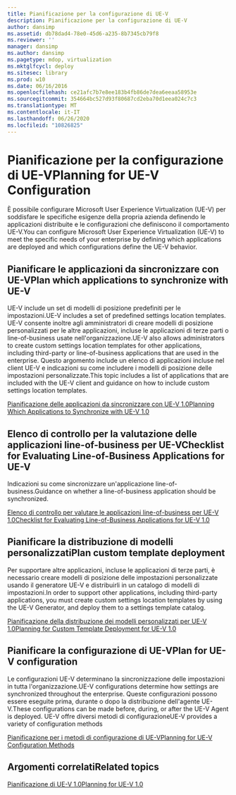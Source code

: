 ```yaml
---
title: Pianificazione per la configurazione di UE-V
description: Pianificazione per la configurazione di UE-V
author: dansimp
ms.assetid: db78dad4-78e0-45d6-a235-8b7345cb79f8
ms.reviewer: ''
manager: dansimp
ms.author: dansimp
ms.pagetype: mdop, virtualization
ms.mktglfcycl: deploy
ms.sitesec: library
ms.prod: w10
ms.date: 06/16/2016
ms.openlocfilehash: ce21afc7b7e8ee183b4fb86de7dea6eeaa58953e
ms.sourcegitcommit: 354664bc527d93f80687cd2eba70d1eea024c7c3
ms.translationtype: MT
ms.contentlocale: it-IT
ms.lasthandoff: 06/26/2020
ms.locfileid: "10826825"
---
```

# <span data-ttu-id="01fcb-103">Pianificazione per la configurazione di UE-V</span><span class="sxs-lookup"><span data-stu-id="01fcb-103">Planning for UE-V Configuration</span></span>


<span data-ttu-id="01fcb-104">È possibile configurare Microsoft User Experience Virtualization (UE-V) per soddisfare le specifiche esigenze della propria azienda definendo le applicazioni distribuite e le configurazioni che definiscono il comportamento UE-V.</span><span class="sxs-lookup"><span data-stu-id="01fcb-104">You can configure Microsoft User Experience Virtualization (UE-V) to meet the specific needs of your enterprise by defining which applications are deployed and which configurations define the UE-V behavior.</span></span>

## <span data-ttu-id="01fcb-105">Pianificare le applicazioni da sincronizzare con UE-V</span><span class="sxs-lookup"><span data-stu-id="01fcb-105">Plan which applications to synchronize with UE-V</span></span>


<span data-ttu-id="01fcb-106">UE-V include un set di modelli di posizione predefiniti per le impostazioni.</span><span class="sxs-lookup"><span data-stu-id="01fcb-106">UE-V includes a set of predefined settings location templates.</span></span> <span data-ttu-id="01fcb-107">UE-V consente inoltre agli amministratori di creare modelli di posizione personalizzati per le altre applicazioni, incluse le applicazioni di terze parti o line-of-business usate nell'organizzazione.</span><span class="sxs-lookup"><span data-stu-id="01fcb-107">UE-V also allows administrators to create custom settings location templates for other applications, including third-party or line-of-business applications that are used in the enterprise.</span></span> <span data-ttu-id="01fcb-108">Questo argomento include un elenco di applicazioni incluse nel client UE-V e indicazioni su come includere i modelli di posizione delle impostazioni personalizzate.</span><span class="sxs-lookup"><span data-stu-id="01fcb-108">This topic includes a list of applications that are included with the UE-V client and guidance on how to include custom settings location templates.</span></span>

[<span data-ttu-id="01fcb-109">Pianificazione delle applicazioni da sincronizzare con UE-V 1.0</span><span class="sxs-lookup"><span data-stu-id="01fcb-109">Planning Which Applications to Synchronize with UE-V 1.0</span></span>](planning-which-applications-to-synchronize-with-ue-v-10.md)

## <span data-ttu-id="01fcb-110">Elenco di controllo per la valutazione delle applicazioni line-of-business per UE-V</span><span class="sxs-lookup"><span data-stu-id="01fcb-110">Checklist for Evaluating Line-of-Business Applications for UE-V</span></span>


<span data-ttu-id="01fcb-111">Indicazioni su come sincronizzare un'applicazione line-of-business.</span><span class="sxs-lookup"><span data-stu-id="01fcb-111">Guidance on whether a line-of-business application should be synchronized.</span></span>

[<span data-ttu-id="01fcb-112">Elenco di controllo per valutare le applicazioni line-of-business per UE-V 1.0</span><span class="sxs-lookup"><span data-stu-id="01fcb-112">Checklist for Evaluating Line-of-Business Applications for UE-V 1.0</span></span>](checklist-for-evaluating-line-of-business-applications-for-ue-v-10.md)

## <span data-ttu-id="01fcb-113">Pianificare la distribuzione di modelli personalizzati</span><span class="sxs-lookup"><span data-stu-id="01fcb-113">Plan custom template deployment</span></span>


<span data-ttu-id="01fcb-114">Per supportare altre applicazioni, incluse le applicazioni di terze parti, è necessario creare modelli di posizione delle impostazioni personalizzate usando il generatore UE-V e distribuirli in un catalogo di modelli di impostazioni.</span><span class="sxs-lookup"><span data-stu-id="01fcb-114">In order to support other applications, including third-party applications, you must create custom settings location templates by using the UE-V Generator, and deploy them to a settings template catalog.</span></span>

[<span data-ttu-id="01fcb-115">Pianificazione della distribuzione dei modelli personalizzati per UE-V 1.0</span><span class="sxs-lookup"><span data-stu-id="01fcb-115">Planning for Custom Template Deployment for UE-V 1.0</span></span>](planning-for-custom-template-deployment-for-ue-v-10.md)

## <span data-ttu-id="01fcb-116">Pianificare la configurazione di UE-V</span><span class="sxs-lookup"><span data-stu-id="01fcb-116">Plan for UE-V configuration</span></span>


<span data-ttu-id="01fcb-117">Le configurazioni UE-V determinano la sincronizzazione delle impostazioni in tutta l'organizzazione.</span><span class="sxs-lookup"><span data-stu-id="01fcb-117">UE-V configurations determine how settings are synchronized throughout the enterprise.</span></span> <span data-ttu-id="01fcb-118">Queste configurazioni possono essere eseguite prima, durante o dopo la distribuzione dell'agente UE-V.</span><span class="sxs-lookup"><span data-stu-id="01fcb-118">These configurations can be made before, during, or after the UE-V Agent is deployed.</span></span> <span data-ttu-id="01fcb-119">UE-V offre diversi metodi di configurazione</span><span class="sxs-lookup"><span data-stu-id="01fcb-119">UE-V provides a variety of configuration methods</span></span>

[<span data-ttu-id="01fcb-120">Pianificazione per i metodi di configurazione di UE-V</span><span class="sxs-lookup"><span data-stu-id="01fcb-120">Planning for UE-V Configuration Methods</span></span>](planning-for-ue-v-configuration-methods.md)

## <span data-ttu-id="01fcb-121">Argomenti correlati</span><span class="sxs-lookup"><span data-stu-id="01fcb-121">Related topics</span></span>


[<span data-ttu-id="01fcb-122">Pianificazione di UE-V 1.0</span><span class="sxs-lookup"><span data-stu-id="01fcb-122">Planning for UE-V 1.0</span></span>](planning-for-ue-v-10.md)

 

 





